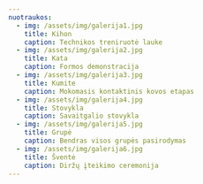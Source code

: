 ```yaml
---
nuotraukos:
  - img: /assets/img/galerija1.jpg
    title: Kihon
    caption: Technikos treniruotė lauke
  - img: /assets/img/galerija2.jpg
    title: Kata
    caption: Formos demonstracija
  - img: /assets/img/galerija3.jpg
    title: Kumite
    caption: Mokomasis kontaktinis kovos etapas
  - img: /assets/img/galerija4.jpg
    title: Stovykla
    caption: Savaitgalio stovykla
  - img: /assets/img/galerija5.jpg
    title: Grupė
    caption: Bendras visos grupės pasirodymas
  - img: /assets/img/galerija6.jpg
    title: Šventė
    caption: Diržų įteikimo ceremonija
---
```


